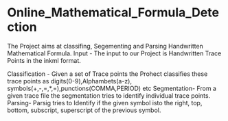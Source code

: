 # Online_Mathematical_Formula_Detection

The Project aims at classifing, Segementing and Parsing Handwritten Mathematical Formula. 
Input - The input to our Project is Handwritten Trace Points in the inkml format.

Classification - Given a set of Trace points the Prohect classifies these trace points as digits(0-9),Alphambets(a-z), symbols(+,-,=,*,=),punctions(COMMA,PERIOD) etc
Segmentation- From a given trace file the segmentation tries to identify individual trace points. 
Parsing- Parsig tries to Identify if the given symbol isto the right, top, bottom, subscript, superscript of the previous symbol.
